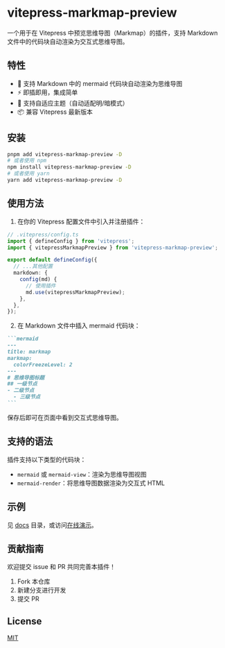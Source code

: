 # vitepress-markmap-preview

一个用于在 Vitepress 中预览思维导图（Markmap）的插件，支持 Markdown 文件中的代码块自动渲染为交互式思维导图。

## 特性

- 🧠 支持 Markdown 中的 mermaid 代码块自动渲染为思维导图
- ⚡️ 即插即用，集成简单
- 🎨 支持自适应主题（自动适配明/暗模式）
- 📦 兼容 Vitepress 最新版本

## 安装

```bash
pnpm add vitepress-markmap-preview -D
# 或者使用 npm
npm install vitepress-markmap-preview -D
# 或者使用 yarn
yarn add vitepress-markmap-preview -D
```

## 使用方法

1. 在你的 Vitepress 配置文件中引入并注册插件：

```ts
// .vitepress/config.ts
import { defineConfig } from 'vitepress';
import { vitepressMarkmapPreview } from 'vitepress-markmap-preview';

export default defineConfig({
  // ...其他配置
  markdown: {
    config(md) {
      // 使用插件
      md.use(vitepressMarkmapPreview);
    },
  },
});
```

2. 在 Markdown 文件中插入 mermaid 代码块：

````markdown
```mermaid
---
title: markmap
markmap:
  colorFreezeLevel: 2
---
# 思维导图标题
## 一级节点
- 二级节点
  - 三级节点
```
````

保存后即可在页面中看到交互式思维导图。

## 支持的语法

插件支持以下类型的代码块：

- `mermaid` 或 `mermaid-view`：渲染为思维导图视图
- `mermaid-render`：将思维导图数据渲染为交互式 HTML

## 示例

见 [docs](./docs/) 目录，或访问[在线演示](https://flingyp.github.io/vitepress-markmap-preview)。

## 贡献指南

欢迎提交 issue 和 PR 共同完善本插件！

1. Fork 本仓库
2. 新建分支进行开发
3. 提交 PR

## License

[MIT](LICENSE)
